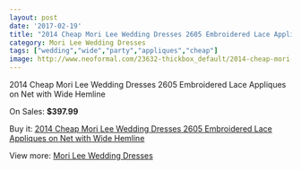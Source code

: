 ```yaml
---
layout: post
date: '2017-02-19'
title: "2014 Cheap Mori Lee Wedding Dresses 2605 Embroidered Lace Appliques on Net with Wide Hemline"
category: Mori Lee Wedding Dresses
tags: ["wedding","wide","party","appliques","cheap"]
image: http://www.neoformal.com/23632-thickbox_default/2014-cheap-mori-lee-wedding-dresses-2605-embroidered-lace-appliques-on-net-with-wide-hemline.jpg
---
```

2014 Cheap Mori Lee Wedding Dresses 2605 Embroidered Lace Appliques on Net with Wide Hemline

On Sales: **$397.99**
<a href="https://www.neoformal.com/en/mori-lee-wedding-dresses-2014/7928-2014-cheap-mori-lee-wedding-dresses-2605-embroidered-lace-appliques-on-net-with-wide-hemline.html"><amp-img layout="responsive" width="600" height="600" src="//www.neoformal.com/23632-thickbox_default/2014-cheap-mori-lee-wedding-dresses-2605-embroidered-lace-appliques-on-net-with-wide-hemline.jpg" alt="2014 Cheap Mori Lee Wedding Dresses 2605 Embroidered Lace Appliques on Net with Wide Hemline 0" /></a>
<a href="https://www.neoformal.com/en/mori-lee-wedding-dresses-2014/7928-2014-cheap-mori-lee-wedding-dresses-2605-embroidered-lace-appliques-on-net-with-wide-hemline.html"><amp-img layout="responsive" width="600" height="600" src="//www.neoformal.com/23633-thickbox_default/2014-cheap-mori-lee-wedding-dresses-2605-embroidered-lace-appliques-on-net-with-wide-hemline.jpg" alt="2014 Cheap Mori Lee Wedding Dresses 2605 Embroidered Lace Appliques on Net with Wide Hemline 1" /></a>
<a href="https://www.neoformal.com/en/mori-lee-wedding-dresses-2014/7928-2014-cheap-mori-lee-wedding-dresses-2605-embroidered-lace-appliques-on-net-with-wide-hemline.html"><amp-img layout="responsive" width="600" height="600" src="//www.neoformal.com/23634-thickbox_default/2014-cheap-mori-lee-wedding-dresses-2605-embroidered-lace-appliques-on-net-with-wide-hemline.jpg" alt="2014 Cheap Mori Lee Wedding Dresses 2605 Embroidered Lace Appliques on Net with Wide Hemline 2" /></a>

Buy it: [2014 Cheap Mori Lee Wedding Dresses 2605 Embroidered Lace Appliques on Net with Wide Hemline](https://www.neoformal.com/en/mori-lee-wedding-dresses-2014/7928-2014-cheap-mori-lee-wedding-dresses-2605-embroidered-lace-appliques-on-net-with-wide-hemline.html "2014 Cheap Mori Lee Wedding Dresses 2605 Embroidered Lace Appliques on Net with Wide Hemline")

View more: [Mori Lee Wedding Dresses](https://www.neoformal.com/en/67-mori-lee-wedding-dresses-2014 "Mori Lee Wedding Dresses")